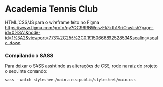 # Academia Tennis Club
HTML/CSS/JS para o wireframe feito no Figma
https://www.figma.com/proto/qv2QC96RNWoszFk3kth1Sr/Oowlish?page-id=0%3A1&node-id=1%3A2&viewport=776%2C256%2C0.19150666892528534&scaling=scale-down

### Compilando o SASS
Para deixar o SASS assistindo as alterações de CSS, rode na raíz do projeto o seguinte comando:

```
sass --watch stylesheet/main.scss:public/stylesheet/main.css
```


